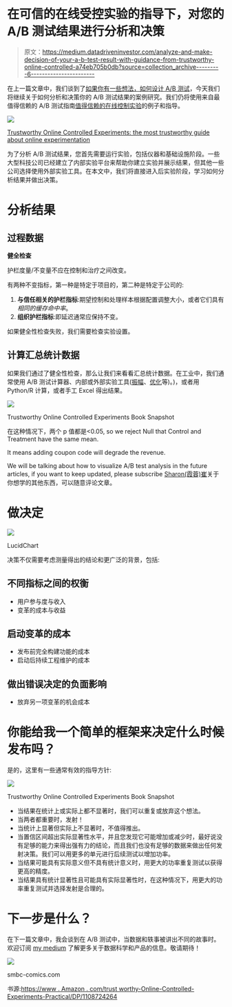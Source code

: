 # 在可信的在线受控实验的指导下，对您的 A/B 测试结果进行分析和决策

> 原文：<https://medium.datadriveninvestor.com/analyze-and-make-decision-of-your-a-b-test-result-with-guidance-from-trustworthy-online-controlled-a74eb705b0db?source=collection_archive---------6----------------------->

在上一篇文章中，我们谈到了[如果你有一些想法，如何设计 A/B 测试](https://xiarongcui.medium.com/design-an-a-b-test-with-case-study-from-trustworthy-online-controlled-experiments-the-most-7707eee9f5e3)，今天我们将继续关于如何分析和决策你的 A/B 测试结果的案例研究。我们仍将使用来自最值得信赖的 A/B 测试指南[值得信赖的在线控制实验](https://www.amazon.com/Trustworthy-Online-Controlled-Experiments-Practical/dp/1108724264)的例子和指导。

![](img/bc0a4ff1a5712c135c83b43cb6c6f7f3.png)

[Trustworthy Online Controlled Experiments: the most trustworthy guide about online experimentation](https://www.amazon.com/Trustworthy-Online-Controlled-Experiments-Practical/dp/1108724264)

为了分析 A/B 测试结果，您首先需要运行实验，包括仪器和基础设施阶段。一些大型科技公司已经建立了内部实验平台来帮助你建立实验并展示结果，但其他一些公司选择使用外部实验工具。在本文中，我们将直接进入后实验阶段，学习如何分析结果并做出决策。

# 分析结果

## 过程数据

**健全检查**

护栏度量/不变量不应在控制和治疗之间改变。

有两种不变指标，第一种是特定于项目的，第二种是特定于公司的:

1.  **与信任相关的护栏指标**:期望控制和处理样本根据配置调整大小，或者它们具有*相同的缓存命中率*。
2.  **组织护栏指标**:即延迟通常应保持不变。

如果健全性检查失败，我们需要检查实验设置。

## 计算汇总统计数据

如果我们通过了健全性检查，那么让我们来看看汇总统计数据。在工业中，我们通常使用 A/B 测试计算器、内部或外部实验工具([振幅](https://amplitude.com/)、[优化](https://www.optimizely.com/)等)。)，或者用 Python/R 计算，或者手工 Excel 得出结果。

![](img/1256b243751f596aa97f3d622ec0c43d.png)

Trustworthy Online Controlled Experiments Book Snapshot

在这种情况下，两个 p 值都是<0.05, so we reject Null that Control and Treatment have the same mean.

It means adding coupon code will degrade the revenue.

We will be talking about how to visualize A/B test analysis in the future articles, if you want to keep updated, please subscribe [Sharon(霞蓉)崔](https://medium.com/u/952bef971021?source=post_page-----a74eb705b0db--------------------------------)关于你想学的其他东西，可以随意评论文章。

# 做决定

![](img/26616ca0746e5ec39927537d5dab3a5e.png)

LucidChart

决策不仅需要考虑测量得出的结论和更广泛的背景，包括:

## 不同指标之间的权衡

*   用户参与度与收入
*   变革的成本与收益

## 启动变革的成本

*   发布前完全构建功能的成本
*   启动后持续工程维护的成本

## 做出错误决定的负面影响

*   放弃另一项变革的机会成本

# 你能给我一个简单的框架来决定什么时候发布吗？

是的，这里有一些通常有效的指导方针:

![](img/5b5745d2c375bfe3f1def3b4ff8ca3ba.png)

Trustworthy Online Controlled Experiments Book Snapshot

*   当结果在统计上或实际上都不显著时，我们可以重复或放弃这个想法。
*   当两者都重要时，发射！
*   当统计上显著但实际上不显著时，不值得推出。
*   当置信区间超出实际显著性水平，并且您发现它可能增加或减少时，最好说没有足够的能力来得出强有力的结论，而且我们也没有足够的数据来做出任何发射决策。我们可以用更多的单元进行后续测试以增加功率。
*   当结果可能具有实际意义但不具有统计意义时，用更大的功率重复测试以获得更高的精度。
*   当结果具有统计显著性且可能具有实际显著性时，在这种情况下，用更大的功率重复测试并选择发射是合理的。

# 下一步是什么？

在下一篇文章中，我会谈到在 A/B 测试中，当数据和轶事被讲出不同的故事时。欢迎订阅 [my medium](https://medium.com/@xiarongcui) 了解更多关于数据科学和产品的信息。敬请期待！

![](img/d41cfa52e4dc39e8db3c3479a58d386d.png)

smbc-comics.com

书源:[https://www . Amazon . com/trust worthy-Online-Controlled-Experiments-Practical/DP/1108724264](https://www.amazon.com/Trustworthy-Online-Controlled-Experiments-Practical/dp/1108724264)